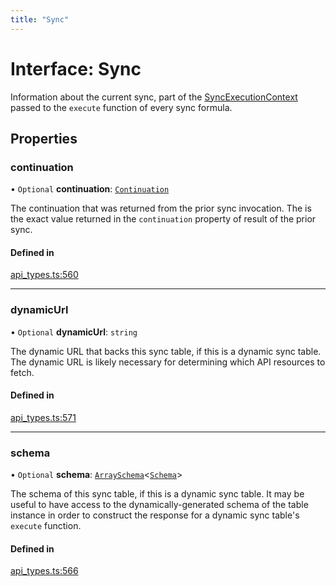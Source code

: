 ```yaml
---
title: "Sync"
---
```

# Interface: Sync

Information about the current sync, part of the [SyncExecutionContext](SyncExecutionContext.md) passed to the
`execute` function of every sync formula.

## Properties

### continuation

• `Optional` **continuation**: [`Continuation`](Continuation.md)

The continuation that was returned from the prior sync invocation. The is the exact
value returned in the `continuation` property of result of the prior sync.

#### Defined in

[api_types.ts:560](https://github.com/coda/packs-sdk/blob/main/api_types.ts#L560)

___

### dynamicUrl

• `Optional` **dynamicUrl**: `string`

The dynamic URL that backs this sync table, if this is a dynamic sync table.
The dynamic URL is likely necessary for determining which API resources to fetch.

#### Defined in

[api_types.ts:571](https://github.com/coda/packs-sdk/blob/main/api_types.ts#L571)

___

### schema

• `Optional` **schema**: [`ArraySchema`](ArraySchema.md)<[`Schema`](../types/Schema.md)\>

The schema of this sync table, if this is a dynamic sync table. It may be useful to have
access to the dynamically-generated schema of the table instance in order to construct
the response for a dynamic sync table's `execute` function.

#### Defined in

[api_types.ts:566](https://github.com/coda/packs-sdk/blob/main/api_types.ts#L566)
